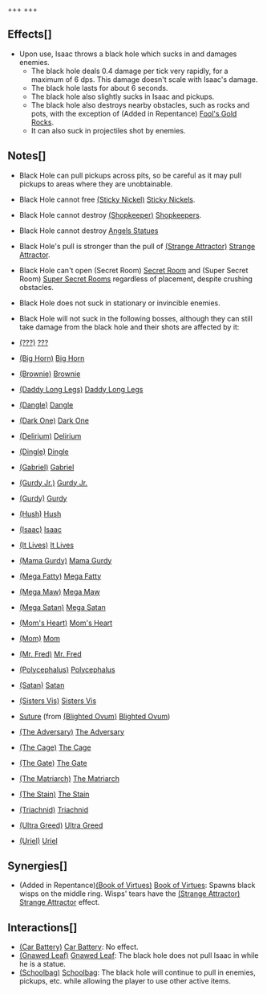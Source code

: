 +++
+++

Effects[]
---------


* Upon use, Isaac throws a black hole which sucks in and damages enemies.
	+ The black hole deals 0.4 damage per tick very rapidly, for a maximum of 6 dps. This damage doesn't scale with Isaac's damage.
	+ The black hole lasts for about 6 seconds.
	+ The black hole also slightly sucks in Isaac and pickups.
	+ The black hole also destroys nearby obstacles, such as rocks and pots, with the exception of (Added in Repentance) [Fool's Gold Rocks](/wiki/Rocks#Fool.27s_Gold_Rocks "Rocks").
	+ It can also suck in projectiles shot by enemies.


Notes[]
-------


* Black Hole can pull pickups across pits, so be careful as it may pull pickups to areas where they are unobtainable.
* Black Hole cannot free [(Sticky Nickel)](/wiki/Sticky_Nickel "Sticky Nickel") [Sticky Nickels](/wiki/Sticky_Nickel "Sticky Nickel").
* Black Hole cannot destroy [(Shopkeeper)](/wiki/Shopkeeper "Shopkeeper") [Shopkeepers](/wiki/Shopkeeper "Shopkeeper").
* Black Hole cannot destroy [Angels Statues](/wiki/Angel "Angel")
* Black Hole's pull is stronger than the pull of [(Strange Attractor)](/wiki/Strange_Attractor "Strange Attractor") [Strange Attractor](/wiki/Strange_Attractor "Strange Attractor").
* Black Hole can't open (Secret Room) [Secret Room](/wiki/Secret_Room "Secret Room") and (Super Secret Room) [Super Secret Rooms](/wiki/Super_Secret_Room "Super Secret Room") regardless of placement, despite crushing obstacles.
* Black Hole does not suck in stationary or invincible enemies.
* Black Hole will not suck in the following bosses, although they can still take damage from the black hole and their shots are affected by it:



* [(???)](/wiki/%3F%3F%3F_(Boss)#.3F.3F.3F "???") [???](/wiki/%3F%3F%3F_(Boss)#.3F.3F.3F "??? (Boss)")
* [(Big Horn)](/wiki/Big_Horn "Big Horn") [Big Horn](/wiki/Big_Horn "Big Horn")
* [(Brownie)](/wiki/Brownie "Brownie") [Brownie](/wiki/Brownie "Brownie")
* [(Daddy Long Legs)](/wiki/Daddy_Long_Legs "Daddy Long Legs") [Daddy Long Legs](/wiki/Daddy_Long_Legs "Daddy Long Legs")
* [(Dangle)](/wiki/Dangle "Dangle") [Dangle](/wiki/Dangle "Dangle")
* [(Dark One)](/wiki/Dark_One "Dark One") [Dark One](/wiki/Dark_One "Dark One")
* [(Delirium)](/wiki/Delirium "Delirium") [Delirium](/wiki/Delirium "Delirium")
* [(Dingle)](/wiki/Dingle "Dingle") [Dingle](/wiki/Dingle "Dingle")
* [(Gabriel)](/wiki/Angel#Gabriel "Gabriel") [Gabriel](/wiki/Angel#Gabriel "Angel")
* [(Gurdy Jr.)](/wiki/Gurdy_Jr. "Gurdy Jr.") [Gurdy Jr.](/wiki/Gurdy_Jr. "Gurdy Jr.")
* [(Gurdy)](/wiki/Gurdy "Gurdy") [Gurdy](/wiki/Gurdy "Gurdy")
* [(Hush)](/wiki/Hush "Hush") [Hush](/wiki/Hush "Hush")
* [(Isaac)](/wiki/Isaac_(Boss)#Isaac "Isaac") [Isaac](/wiki/Isaac_(Boss)#Isaac "Isaac (Boss)")
* [(It Lives)](/wiki/It_Lives "It Lives") [It Lives](/wiki/It_Lives "It Lives")
* [(Mama Gurdy)](/wiki/Mama_Gurdy "Mama Gurdy") [Mama Gurdy](/wiki/Mama_Gurdy "Mama Gurdy")
* [(Mega Fatty)](/wiki/Mega_Fatty "Mega Fatty") [Mega Fatty](/wiki/Mega_Fatty "Mega Fatty")
* [(Mega Maw)](/wiki/Mega_Maw "Mega Maw") [Mega Maw](/wiki/Mega_Maw "Mega Maw")
* [(Mega Satan)](/wiki/Mega_Satan "Mega Satan") [Mega Satan](/wiki/Mega_Satan "Mega Satan")
* [(Mom's Heart)](/wiki/Mom%27s_Heart "Mom's Heart") [Mom's Heart](/wiki/Mom%27s_Heart "Mom's Heart")
* [(Mom)](/wiki/Mom "Mom") [Mom](/wiki/Mom "Mom")
* [(Mr. Fred)](/wiki/Mr._Fred "Mr. Fred") [Mr. Fred](/wiki/Mr._Fred "Mr. Fred")
* [(Polycephalus)](/wiki/Polycephalus "Polycephalus") [Polycephalus](/wiki/Polycephalus "Polycephalus")
* [(Satan)](/wiki/Satan "Satan") [Satan](/wiki/Satan "Satan")
* [(Sisters Vis)](/wiki/Sisters_Vis "Sisters Vis") [Sisters Vis](/wiki/Sisters_Vis "Sisters Vis")
* [Suture](/wiki/Blighted_Ovum "Blighted Ovum") (from [(Blighted Ovum)](/wiki/Blighted_Ovum "Blighted Ovum") [Blighted Ovum](/wiki/Blighted_Ovum "Blighted Ovum"))
* [(The Adversary)](/wiki/The_Adversary "The Adversary") [The Adversary](/wiki/The_Adversary "The Adversary")
* [(The Cage)](/wiki/The_Cage "The Cage") [The Cage](/wiki/The_Cage "The Cage")
* [(The Gate)](/wiki/The_Gate "The Gate") [The Gate](/wiki/The_Gate "The Gate")
* [(The Matriarch)](/wiki/The_Matriarch "The Matriarch") [The Matriarch](/wiki/The_Matriarch "The Matriarch")
* [(The Stain)](/wiki/The_Stain "The Stain") [The Stain](/wiki/The_Stain "The Stain")
* [(Triachnid)](/wiki/Triachnid "Triachnid") [Triachnid](/wiki/Triachnid "Triachnid")
* [(Ultra Greed)](/wiki/Ultra_Greed "Ultra Greed") [Ultra Greed](/wiki/Ultra_Greed "Ultra Greed")
* [(Uriel)](/wiki/Angel#Uriel "Uriel") [Uriel](/wiki/Angel#Uriel "Angel")


Synergies[]
-----------


* (Added in Repentance)[(Book of Virtues)](/wiki/Book_of_Virtues "Book of Virtues") [Book of Virtues](/wiki/Book_of_Virtues "Book of Virtues"): Spawns black wisps on the middle ring. Wisps' tears have the [(Strange Attractor)](/wiki/Strange_Attractor "Strange Attractor") [Strange Attractor](/wiki/Strange_Attractor "Strange Attractor") effect.


Interactions[]
--------------


* [(Car Battery)](/wiki/Car_Battery "Car Battery") [Car Battery](/wiki/Car_Battery "Car Battery"): No effect.
* [(Gnawed Leaf)](/wiki/Gnawed_Leaf "Gnawed Leaf") [Gnawed Leaf](/wiki/Gnawed_Leaf "Gnawed Leaf"): The black hole does not pull Isaac in while he is a statue.
* [(Schoolbag)](/wiki/Schoolbag "Schoolbag") [Schoolbag](/wiki/Schoolbag "Schoolbag"): The black hole will continue to pull in enemies, pickups, etc. while allowing the player to use other active items.



